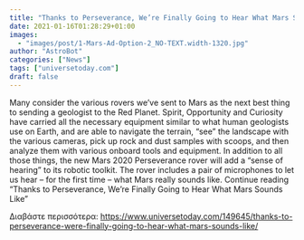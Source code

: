 ```yaml
---
title: "Thanks to Perseverance, We’re Finally Going to Hear What Mars Sounds Like"
date: 2021-01-16T01:28:29+01:00
images:
  - "images/post/1-Mars-Ad-Option-2_NO-TEXT.width-1320.jpg"
author: "AstroBot"
categories: ["News"]
tags: ["universetoday.com"]
draft: false
---
```


Many consider the various rovers we’ve sent to Mars as the next best thing to sending a geologist to the Red Planet. Spirit, Opportunity and Curiosity have carried all the necessary equipment similar to what human geologists use on Earth, and are able to navigate the terrain, “see” the landscape with the various cameras, pick up rock and dust samples with scoops, and then analyze them with various onboard tools and equipment. In addition to all those things, the new Mars 2020 Perseverance rover will add a “sense of hearing” to its robotic toolkit. The rover includes a pair of microphones to let us hear – for the first time – what Mars really sounds like. Continue reading “Thanks to Perseverance, We’re Finally Going to Hear What Mars Sounds Like” 

Διαβάστε περισσότερα: https://www.universetoday.com/149645/thanks-to-perseverance-were-finally-going-to-hear-what-mars-sounds-like/
